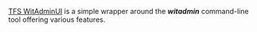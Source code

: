 [TFS WitAdminUI](https://github.com/aroje/WitAdminUI) is a simple wrapper around the **_witadmin_** command-line tool offering various features.
